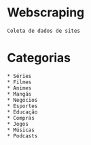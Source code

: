 # Webscraping
    Coleta de dados de sites

# Categorias
    * Séries
    * Filmes
    * Animes
    * Mangás
    * Negócios
    * Esportes
    * Educação
    * Compras
    * Jogos
    * Músicas
    * Podcasts

